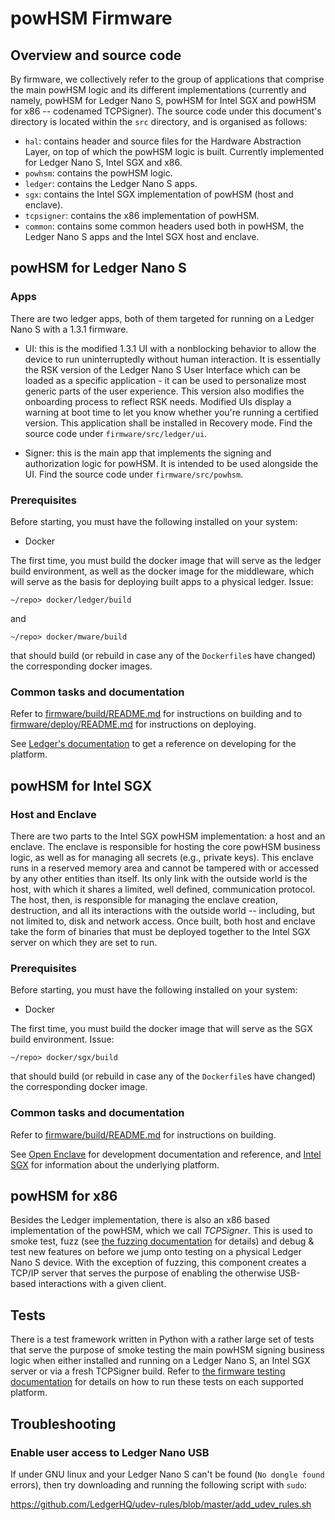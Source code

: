 # powHSM Firmware

## Overview and source code

By firmware, we collectively refer to the group of applications that comprise the main powHSM logic and its different implementations (currently and namely, powHSM for Ledger Nano S, powHSM for Intel SGX and powHSM for x86 -- codenamed TCPSigner). The source code under this document's directory is located within the `src` directory, and is organised as follows:

- `hal`: contains header and source files for the Hardware Abstraction Layer, on top of which the powHSM logic is built. Currently implemented for Ledger Nano S, Intel SGX and x86.
- `powhsm`: contains the powHSM logic.
- `ledger`: contains the Ledger Nano S apps.
- `sgx`: contains the Intel SGX implementation of powHSM (host and enclave).
- `tcpsigner`: contains the x86 implementation of powHSM.
- `common`: contains some common headers used both in powHSM, the Ledger Nano S apps and the Intel SGX host and enclave.

## powHSM for Ledger Nano S

### Apps

There are two ledger apps, both of them targeted for running on a Ledger Nano S with a 1.3.1 firmware.

- UI: this is the modified 1.3.1 UI with a nonblocking behavior to allow the device to run uninterruptedly without human interaction. It is essentially the RSK version of the Ledger Nano S User Interface which can be loaded as a specific application - it can be used to personalize most generic parts of the user experience. This version also modifies the onboarding process to reflect RSK needs. Modified UIs display a warning at boot time to let you know whether you're running a certified version. This application shall be installed in Recovery mode. Find the source code under `firmware/src/ledger/ui`.

- Signer: this is the main app that implements the signing and authorization logic for powHSM. It is intended to be used alongside the UI. Find the source code under `firmware/src/powhsm`.

### Prerequisites

Before starting, you must have the following installed on your system:

- Docker

The first time, you must build the docker image that will serve as the ledger build environment, as well as the docker image for the middleware, which will serve as the basis for deploying built apps to a physical ledger. Issue:

```
~/repo> docker/ledger/build
```

and

```
~/repo> docker/mware/build
```

that should build (or rebuild in case any of the `Dockerfile`s have changed) the corresponding docker images.

### Common tasks and documentation

Refer to [firmware/build/README.md](./build/README.md) for instructions on building and to [firmware/deploy/README.md](./deploy/README.md) for instructions on deploying.

See [Ledger's documentation](http://ledger.readthedocs.io) to get a reference on developing for the platform.

## powHSM for Intel SGX

### Host and Enclave

There are two parts to the Intel SGX powHSM implementation: a host and an enclave. The enclave is responsible for hosting the core powHSM business logic, as well as for managing all secrets (e.g., private keys). This enclave runs in a reserved memory area and cannot be tampered with or accessed by any other entities than itself. Its only link with the outside world is the host, with which it shares a limited, well defined, communication protocol. The host, then, is responsible for managing the enclave creation, destruction, and all its interactions with the outside world -- including, but not limited to, disk and network access. Once built, both host and enclave take the form of binaries that must be deployed together to the Intel SGX server on which they are set to run.

### Prerequisites

Before starting, you must have the following installed on your system:

- Docker

The first time, you must build the docker image that will serve as the SGX build environment. Issue:

```
~/repo> docker/sgx/build
```

that should build (or rebuild in case any of the `Dockerfile`s have changed) the corresponding docker image.

### Common tasks and documentation

Refer to [firmware/build/README.md](./build/README.md) for instructions on building.

See [Open Enclave](https://openenclave.io/sdk/) for development documentation and reference, and [Intel SGX](https://www.intel.com/content/www/us/en/products/docs/accelerator-engines/software-guard-extensions.html) for information about the underlying platform.

## powHSM for x86

Besides the Ledger implementation, there is also an x86 based implementation of the powHSM, which we call _TCPSigner_. This is used to smoke test, fuzz (see [the fuzzing documentation](./fuzz/README.md) for details) and debug & test new features on before we jump onto testing on a physical Ledger Nano S device. With the exception of fuzzing, this component creates a TCP/IP server that serves the purpose of enabling the otherwise USB-based interactions with a given client.

## Tests

There is a test framework written in Python with a rather large set of tests that serve the purpose of smoke testing the main powHSM signing business logic when either installed and running on a Ledger Nano S, an Intel SGX server or via a fresh TCPSigner build. Refer to [the firmware testing documentation](./test/README.md) for details on how to run these tests on each supported platform.

## Troubleshooting

### Enable user access to Ledger Nano USB

If under GNU linux and your Ledger Nano S can't be found (`No dongle found` errors), then try downloading and running the following script with `sudo`:

https://github.com/LedgerHQ/udev-rules/blob/master/add_udev_rules.sh
